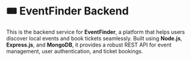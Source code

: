 # 🎟️ EventFinder Backend

This is the backend service for **EventFinder**, a platform that helps users discover local events and book tickets seamlessly. Built using **Node.js**, **Express.js**, and **MongoDB**, it provides a robust REST API for event management, user authentication, and ticket bookings.
